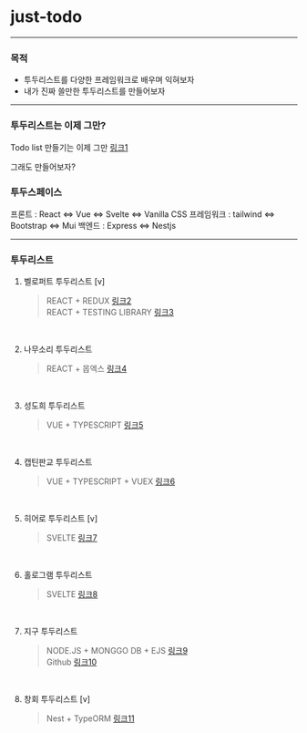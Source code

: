 # just-todo

---

### 목적

- 투두리스트를 다양한 프레임워크로 배우며 익혀보자
- 내가 진짜 쓸만한 투두리스트를 만들어보자

---

### 투두리스트는 이제 그만?

Todo list 만들기는 이제 그만 [링크1]

그래도 만들어보자?

### 투두스페이스

프론트 : React <=> Vue <=> Svelte <=> Vanilla
CSS 프레임워크 : tailwind <=> Bootstrap <=> Mui
백엔드 : Express <=> Nestjs

---

### 투두리스트

1. 벨로퍼트 투두리스트 [v]
   > REACT + REDUX [링크2]  
   REACT + TESTING LIBRARY [링크3]

<br>

2. 나무소리 투두리스트
   > REACT + 몹엑스 [링크4]

<br>

3. 성도희 투두리스트
   > VUE + TYPESCRIPT [링크5]

<br>

4. 캡틴판교 투두리스트
   > VUE + TYPESCRIPT + VUEX [링크6]

<br>

5. 히어로 투두리스트 [v]
   > SVELTE [링크7]

<br>

6. 홀로그램 투두리스트
   > SVELTE [링크8]

<br>

7. 지구 투두리스트
   > NODE.JS + MONGGO DB + EJS [링크9]  
   > Github [링크10]
               
<br>
               
8. 창회 투두리스트 [v]
    > Nest + TypeORM [링크11]

[링크1]: https://techblog.woowahan.com/2672/

[링크2]: https://react.vlpt.us/mashup-todolist/03-implement.html

[링크3]: https://velog.io/@velopert/tdd-with-react-testing-library

[링크4]: https://youtube.com/playlist?list=PLOSNUO27qFbtYC5oRwJVsNavcPEI5uoiJ

[링크5]: https://www.inflearn.com/course/Typescript_Vue

[링크6]: https://www.inflearn.com/course/vue-pwa-vue-js-%EC%A4%91%EA%B8%89

[링크7]: https://www.inflearn.com/course/%EC%8A%A4%EB%B2%A8%ED%8A%B8-%EC%9E%85%EB%AC%B8-%EA%B0%80%EC%9D%B4%EB%93%9C

[링크8]: https://www.inflearn.com/course/%EB%A7%8C%EB%93%A4%EB%A9%B4%EC%84%9C-%EB%B0%B0%EC%9A%B0%EB%8A%94-%EC%8A%A4%EB%B2%A8%ED%8A%B8

[링크9]: https://earth-ing.tistory.com/m/33

[링크10]: https://github.com/earth-space/NodeApp/tree/todo

[링크11]: https://changhoi.github.io/posts/backend/nest-todo-api-demo/